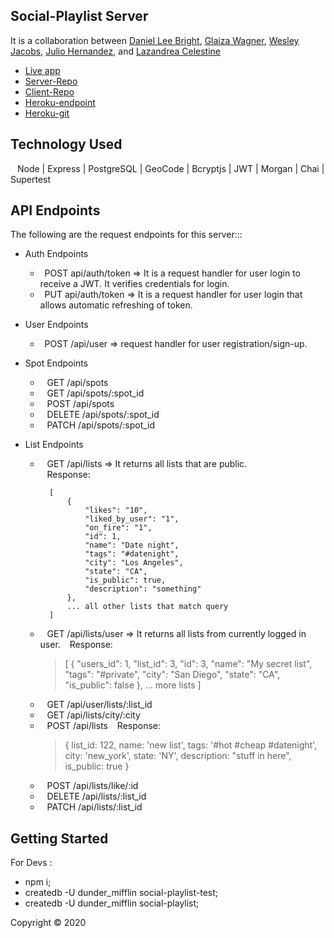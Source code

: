 ## Social-Playlist Server

It is a collaboration between [Daniel Lee Bright](https://github.com/Brahyt), [Glaiza Wagner](https://github.com/glaizawagner), [Wesley Jacobs](https://github.com/wjacobs71086), [Julio Hernandez](https://github.com/hernandez-crypto), and [Lazandrea Celestine](https://github.com/zeecelest)

- [Live app](https://social-playlist.netlify.com)
- [Server-Repo](https://github.com/thinkful-ei-heron/SocialPlaylist-server)
- [Client-Repo](https://github.com/thinkful-ei-heron/SocialPlaylist-Client)
- [Heroku-endpoint](https://still-fortress-90057.herokuapp.com)
- [Heroku-git](https://git.heroku.com/still-fortress-90057.git)

## Technology Used

&ensp; Node | Express | PostgreSQL | GeoCode | Bcryptjs | JWT | Morgan | Chai | Supertest

## API Endpoints

The following are the request endpoints for this server:::

- Auth Endpoints

    - &ensp;POST api/auth/token => It is a request handler for user login to receive a JWT. It verifies credentials for login.          
    - &ensp;PUT api/auth/token => It is a request handler for user login that allows automatic refreshing of token.

- User Endpoints

    - &ensp;POST /api/user => request handler for user registration/sign-up.

- Spot Endpoints
    - &ensp; GET /api/spots
    - &ensp; GET /api/spots/:spot_id
    - &ensp; POST /api/spots
    - &ensp; DELETE /api/spots/:spot_id
    - &ensp; PATCH /api/spots/:spot_id
    
    
- List Endpoints
    - &ensp; GET /api/lists  => It returns all lists that are public. </br>
    &ensp; Response:
      ```
        [
            {
                "likes": "10",
                "liked_by_user": "1",
                "on_fire": "1",
                "id": 1,
                "name": "Date night",
                "tags": "#datenight",
                "city": "Los Angeles",
                "state": "CA",
                "is_public": true,
                "description": "something"
            },
            ... all other lists that match query
        ]
        ```
    - &ensp; GET /api/lists/user => It returns all lists from currently logged in user.
    &ensp; Response:
      > [
            {
                "users_id": 1,
                "list_id": 3,
                "id": 3,
                "name": "My secret list",
                "tags": "#private",
                "city": "San Diego",
                "state": "CA",
                "is_public": false
            },
            ... more lists
        ]
    - &ensp; GET /api/user/lists/:list_id
    - &ensp; GET /api/lists/city/:city
    - &ensp; POST /api/lists
        &ensp; Response:
       >{
            list_id: 122,
            name: 'new list',
            tags: '#hot #cheap #datenight',
            city: 'new_york',
            state: 'NY',
            description: "stuff in here",
            is_public: true
        }
    - &ensp; POST /api/lists/like/:id
    - &ensp; DELETE /api/lists/:list_id
    - &ensp; PATCH /api/lists/:list_id

## Getting Started
For Devs :
- npm i;
- createdb -U dunder_mifflin social-playlist-test;
- createdb -U dunder_mifflin social-playlist;

Copyright © 2020
